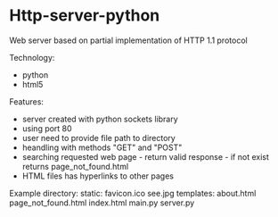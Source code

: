 # Http-server-python
Web server based on partial implementation of HTTP 1.1 protocol 

Technology:
- python
- html5

Features:
- server created with python sockets library 
- using port 80
- user need to provide file path to directory
- heandling with methods "GET" and "POST"
- searching requested web page - return valid response - if not exist returns page_not_found.html
- HTML files has hyperlinks to other pages

Example directory:
  static:
    favicon.ico
    see.jpg
  templates:
    about.html
    page_not_found.html
  index.html
  main.py
  server.py
